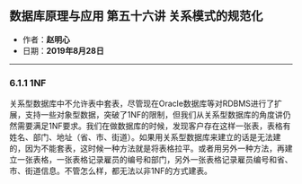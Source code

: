 ## 数据库原理与应用 第五十六讲 关系模式的规范化

- 作者：**赵明心**
- 日期：**2019年8月28日**

---

### **6.1.1 1NF**

关系型数据库中不允许表中套表，尽管现在Oracle数据库等对RDBMS进行了扩展，支持一些对象型数据，突破了1NF的限制，但我们从关系型数据库的角度讲仍然需要满足1NF要求。我们在做数据库的时候，发现客户存在这样一张表，表格有姓名、部门、地址（省、市、街道）。如果用关系型数据库来建立的话是无法建的，因为不能套表，这时候一种方法就是将表格拉平。或者用另外一种方法，再建立一张表格，一张表格记录雇员的编号和部门，另外一张表格记录雇员编号和省、市、街道信息。不管怎么样，都无法以非1NF的方式建表。